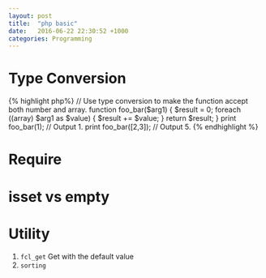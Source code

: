 ```yaml
---
layout: post
title:  "php basic"
date:   2016-06-22 22:30:52 +1000
categories: Programming
---
```

Type Conversion
===============
{% highlight php%}
// Use type conversion to make the function accept both number and array.
function foo_bar($arg1) {
  $result = 0;
  foreach ((array) $arg1 as $value) {
      $result += $value;
  }
  return $result;
}
print foo_bar(1);     // Output 1.
print foo_bar([2,3]); // Output 5.
{% endhighlight %}

Require
=======


isset vs empty
==================


Utility
=======
1. `fcl_get` Get with the default value
2. `sorting`